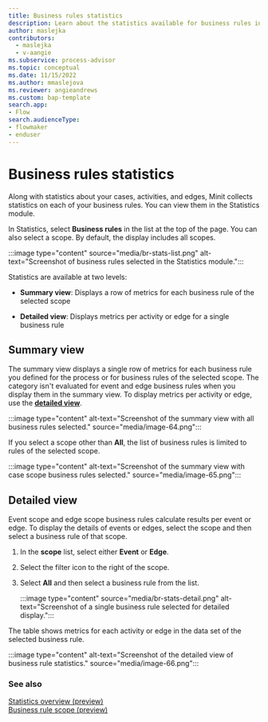 ```yaml
---
title: Business rules statistics
description: Learn about the statistics available for business rules in the Minit desktop application for the Power Automate Process Mining desktop app.
author: maslejka
contributors:
  - maslejka
  - v-aangie
ms.subservice: process-advisor
ms.topic: conceptual
ms.date: 11/15/2022
ms.author: mmaslejova
ms.reviewer: angieandrews
ms.custom: bap-template
search.app:
- Flow
search.audienceType:
- flowmaker
- enduser
---
```


# Business rules statistics

Along with statistics about your cases, activities, and edges, Minit collects statistics on each of your business rules. You can view them in the Statistics module.

In Statistics, select **Business rules** in the list at the top of the page. You can also select a scope. By default, the display includes all scopes.

:::image type="content" source="media/br-stats-list.png" alt-text="Screenshot of business rules selected in the Statistics module.":::

Statistics are available at two levels:

- **Summary view**: Displays a row of metrics for each business rule of the selected scope

- **Detailed view**: Displays metrics per activity or edge for a single business rule

## Summary view

The summary view displays a single row of metrics for each business rule you defined for the process or for business rules of the selected scope. The category isn't evaluated for event and edge business rules when you display them in the summary view. To display metrics per activity or edge, use the [**detailed view**](#detailed-view).

:::image type="content" alt-text="Screenshot of the summary view with all business rules selected." source="media/image-64.png":::

If you select a scope other than **All**, the list of business rules is limited to rules of the selected scope.

:::image type="content" alt-text="Screenshot of the summary view with case scope business rules selected." source="media/image-65.png":::

## Detailed view

Event scope and edge scope business rules calculate results per event or edge. To display the details of events or edges, select the scope and then select a business rule of that scope.

1. In the **scope** list, select either **Event** or **Edge**.
1. Select the filter icon to the right of the scope.
1. Select **All** and then select a business rule from the list.

    :::image type="content" source="media/br-stats-detail.png" alt-text="Screenshot of a single business rule selected for detailed display.":::

The table shows metrics for each activity or edge in the data set of the selected business rule.

:::image type="content" alt-text="Screenshot of the detailed view of business rule statistics." source="media/image-66.png":::

### See also

[Statistics overview (preview)](statistics.md)  
[Business rule scope (preview)](business-rule-scope.md)

